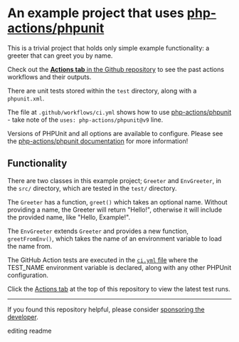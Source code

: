 An example project that uses [php-actions/phpunit][action-link]
===

This is a trivial project that holds only simple example functionality: a greeter that can greet you by name.

Check out the [**Actions tab** in the Github repository][actions-tab] to see the past actions workflows and their outputs.

There are unit tests stored within the `test` directory, along with a `phpunit.xml`.

The file at `.github/workflows/ci.yml` shows how to use [php-actions/phpunit][action-link] - take note of the `uses: php-actions/phpunit@v9` line.

Versions of PHPUnit and all options are available to configure. Please see the [php-actions/phpunit documentation][action-link] for more information! 

Functionality
-------------

There are two classes in this example project; `Greeter` and `EnvGreeter`, in the `src/` directory, which are tested in the `test/` directory.

The `Greeter` has a function, `greet()` which takes an optional name. Without providing a name, the Greeter will return "Hello!", otherwise it will include the provided name, like "Hello, Example!".

The `EnvGreeter` extends `Greeter` and provides a new function, `greetFromEnv()`, which takes the name of an environment variable to load the name from.

The GitHub Action tests are executed in the [`ci.yml` file](https://github.com/php-actions/example-phpunit/blob/e1db6474eec4dc75526042f9cf5dab2bf8f163f9/.github/workflows/ci.yml#L14-L21) where the TEST_NAME environment variable is declared, along with any other PHPUnit configuration.

Click the [Actions tab](https://github.com/php-actions/example-phpunit/actions) at the top of this repository to view the latest test runs.

*** 

If you found this repository helpful, please consider [sponsoring the developer][sponsor].

[action-link]: https://github.com/php-actions/phpunit
[actions-tab]: https://github.com/php-actions/example-phpunit/actions
[sponsor]: https://github.com/sponsors/g105b

editing readme
